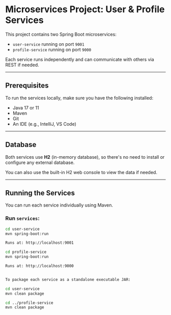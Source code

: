 # Microservices Project: User & Profile Services 

This project contains two Spring Boot microservices:

- `user-service` running on port `9001`
- `profile-service` running on port `9000`

Each service runs independently and can communicate with others via REST if needed.

---

## Prerequisites

To run the services locally, make sure you have the following installed:

- Java 17 or 11
- Maven
- Git
- An IDE (e.g., IntelliJ, VS Code)

---

## Database

Both services use **H2** (in-memory database), so there's no need to install or configure any external database.

You can also use the built-in H2 web console to view the data if needed.

---

## Running the Services

You can run each service individually using Maven.

### Run `services`:

```bash
cd user-service
mvn spring-boot:run

Runs at: http://localhost:9001

cd profile-service
mvn spring-boot:run

Runs at: http://localhost:9000


To package each service as a standalone executable JAR:

cd user-service
mvn clean package

cd ../profile-service
mvn clean package



